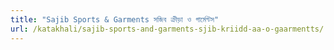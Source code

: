 ```yaml
---
title: "Sajib Sports & Garments সজিব ক্রীড়া ও গার্মেন্টস"
url: /katakhali/sajib-sports-and-garments-sjib-kriidd-aa-o-gaarmentts/
---
```

